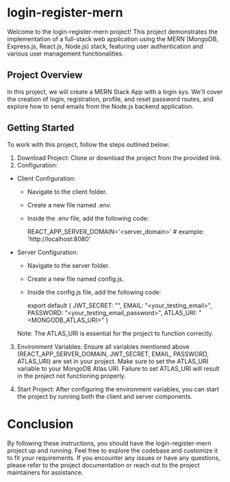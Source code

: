 # login-register-mern

Welcome to the login-register-mern project! This project demonstrates the implementation of a full-stack web application using the MERN (MongoDB, Express.js, React.js, Node.js) stack, featuring user authentication and various user management functionalities.

## Project Overview

In this project, we will create a MERN Stack App with a login sys. We'll cover the creation of login, registration, profile, and reset password routes, and explore how to send emails from the Node.js backend application.

## Getting Started

To work with this project, follow the steps outlined below:

1. Download Project: Clone or download the project from the provided link.
2. Configuration:

* Client Configuration:
    * Navigate to the client folder.
    * Create a new file named .env.
    * Inside the .env file, add the following code:

        REACT_APP_SERVER_DOMAIN='<server_domain>'  # example: 'http://localhost:8080'

* Server Configuration:
    * Navigate to the server folder.
    * Create a new file named config.js.
    * Inside the config.js file, add the following code:

        export default {
            JWT_SECRET: "<secret>",
            EMAIL: "<your_testing_email>",
            PASSWORD: "<your_testing_email_password>",
            ATLAS_URI: "<MONGODB_ATLAS_URI>"
        }
    
    Note: The ATLAS_URI is essential for the project to function correctly.

3. Environment Variables: Ensure all variables mentioned above (REACT_APP_SERVER_DOMAIN, JWT_SECRET, EMAIL, PASSWORD, ATLAS_URI) are set in your project. Make sure to set the ATLAS_URI variable to your MongoDB Atlas URI. Failure to set ATLAS_URI will result in the project not functioning properly.

4. Start Project: After configuring the environment variables, you can start the project by running both the client and server components.

# Conclusion 

By following these instructions, you should have the login-register-mern project up and running. Feel free to explore the codebase and customize it to fit your requirements. If you encounter any issues or have any questions, please refer to the project documentation or reach out to the project maintainers for assistance.